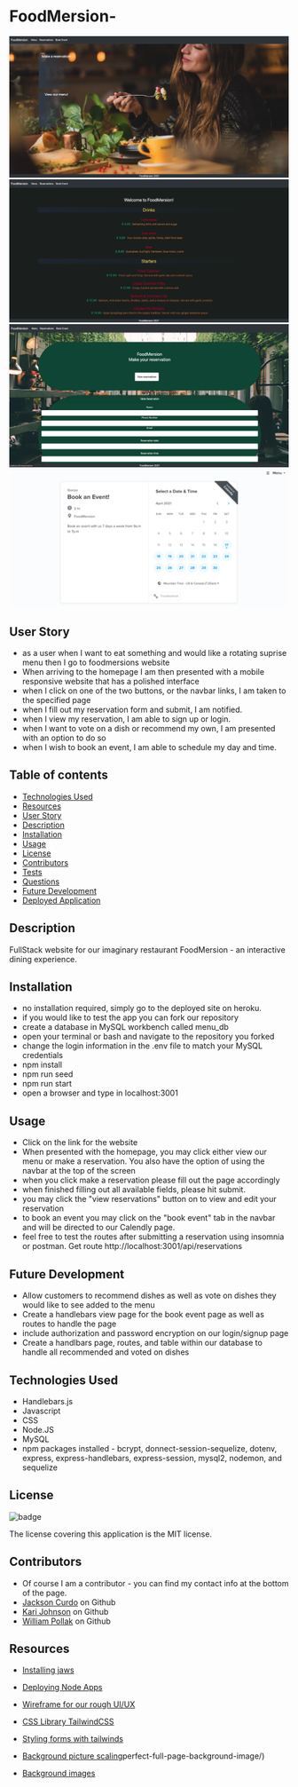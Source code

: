 # FoodMersion-

<img src="./images/fm1.jpg" alt = "girl eating at table">
<img src="./images/fm2.jpg" alt = "FoodMersion menu">
<img src="./images/fm3.jpg" alt = "FoodMersion reservation page">
<img src="./images/fm4.jpg" alt = "FoodMersion Calendly page for booking events">

  ## User Story
  * as a user when I want to eat something and would like a rotating suprise menu then I go to foodmersions website
  * When arriving to the homepage I am then presented with a mobile responsive website that has a polished interface
  * when I click on one of the two buttons, or the navbar links, I am taken to the specified page
  * when I fill out my reservation form and submit, I am notified. 
  * when I view my reservation, I am able to sign up or login.
  * when I want to vote on a dish or recommend my own, I am presented with an option to do so
  * when I wish to book an event, I am able to schedule my day and time. 

  ## Table of contents
  - [Technologies Used](#technologies-Used)
  - [Resources](#resources)
  - [User Story](#user-Story)
  - [Description](#description)
  - [Installation](#installation)
  - [Usage](#usage)
  - [License](#license)
  - [Contributors](#contributors)
  - [Tests](#tests)
  - [Questions](#questions)
  - [Future Development](#future-Development)
  - [Deployed Application](#Deployed-Application)

  ## Description
  FullStack website for our imaginary restaurant FoodMersion - an interactive dining experience. 

  ## Installation
  * no installation required, simply go to the deployed site on heroku.
  * if you would like to test the app you can fork our repository
  * create a database in MySQL workbench called menu_db 
  * open your terminal or bash and navigate to the repository you forked
  * change the login information in the .env file to match your MySQL credentials 
  * npm install
  * npm run seed
  * npm run start
  * open a browser and type in localhost:3001

  ## Usage
  * Click on the link for the website
  * When presented with the homepage, you may click either view our menu or make a reservation. You also have the option of using the navbar at the top of the screen
  * when you click make a reservation please fill out the page accordingly
  * when finished filling out all available fields, please hit submit.
  * you may click the "view reservations" button on to view and edit your reservation
  * to book an event you may click on the "book event" tab in the navbar and will be directed to our Calendly page.
  * feel free to test the routes after submitting a reservation using insomnia or postman. Get route http://localhost:3001/api/reservations

  ## Future Development
  * Allow customers to recommend dishes as well as vote on dishes they would like to see added to the menu
  * Create a handlebars view page for the book event page as well as routes to handle the page 
  * include authorization and password encryption on our login/signup page
  * Create a handlbars page, routes, and table within our database to handle all recommended and voted on dishes

  ## Technologies Used
  * Handlebars.js
  * Javascript
  * CSS 
  * Node.JS
  * MySQL 
  * npm packages installed - bcrypt, donnect-session-sequelize, dotenv, express, express-handlebars, express-session, mysql2, nodemon, and sequelize

  ## License
  ![badge](https://img.shields.io/badge/license-MIT-blue)

  The license covering this application is the MIT license.

  ## Contributors
  * Of course I am a contributor - you can find my contact info at the bottom of the page.
  * [Jackson Curdo](https://github.com/jacksoncurdo) on Github 
  * [Kari Johnson](https://github.com/Karijayyy) on Github
  * [William Pollak](https://github.com/trae77) on Github

  ## Resources
* [Installing jaws](https://devcenter.heroku.com/articles/jawsdb)
* [Deploying Node Apps](https://devcenter.heroku.com/articles/deploying-nodejs)
* [Wireframe for our rough UI/UX](https://wireframe.cc/tP7JbN)
* [CSS Library TailwindCSS](https://tailwindcss.com/docs)
* [Styling forms with tailwinds](https://css-tricks.com/style-form-tailwind-css/)
* [Background picture scaling](https://css-tricks.com/)perfect-full-page-background-image/)
* [Background images](https://unsplash.com/)
  

  <!-- ## Deployed Application
[You can visit our site on heroku](https://evening-spire-50554.herokuapp.com/)


  ## Tests
  This application was tested by the developers

  ## Questions
  Find me on Github or reach out via email

  You can find me on GitHub at [iigonzoii](https://github.com/iigonzoii)

  Email me if you run into any questions at a.gonzalez418@gmail.com -->
 
 
 <!-- <a href="https://drive.google.com/file/d/1PtvgUG9kvXFnMEaekvSjFSfgDrUur8qf/view?usp=sharing" target="_blank">heres a walkthrough of the application if you need further review!</a> -->
 